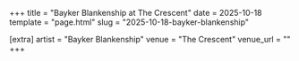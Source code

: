 +++
title = "Bayker Blankenship at The Crescent"
date = 2025-10-18
template = "page.html"
slug = "2025-10-18-bayker-blankenship"

[extra]
artist = "Bayker Blankenship"
venue = "The Crescent"
venue_url = ""
+++
